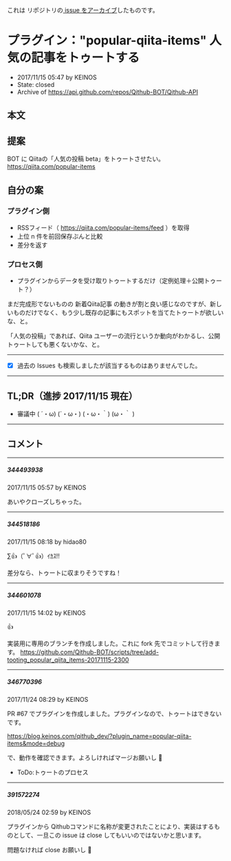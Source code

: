 これは  リポジトリの[ issue をアーカイブ]()したものです。

# プラグイン："popular-qiita-items" 人気の記事をトゥートする

- 2017/11/15 05:47 by KEINOS
- State: closed
- Archive of https://api.github.com/repos/Qithub-BOT/Qithub-API

## 本文

## 提案

BOT に Qiitaの「人気の投稿 beta」をトゥートさせたい。
https://qiita.com/popular-items

## 自分の案

### プラグイン側
- RSSフィード（ https://qiita.com/popular-items/feed ）を取得
- 上位 n 件を前回保存ぶんと比較
- 差分を返す

### プロセス側

- プラグインからデータを受け取りトゥートするだけ（定例処理＋公開トゥート？）

まだ完成形でないものの 新着Qiita記事 の動きが割と良い感じなのですが、新しいものだけでなく、もう少し既存の記事にもスポットを当てたトゥートが欲しいな、と。

「人気の投稿」であれば、Qiita ユーザーの流行というか動向がわかるし、公開トゥートしても悪くないかな、と。

----------------

- [x] 過去の Issues も検索しましたが該当するものはありませんでした。

----------------

## TL;DR（進捗  2017/11/15 現在）

- 審議中 ( ´・ω) (´・ω・) (・ω・｀) (ω・｀ )


-----

## コメント

-----

##### 344493938

2017/11/15 05:57 by KEINOS

あいやクローズしちゃった。

-----

##### 344518186

2017/11/15 08:18 by hidao80

∑👍（ﾟ∀ﾟ👍）ｲｶｽ!!

差分なら、トゥートに収まりそうですね！

-----

##### 344601078

2017/11/15 14:02 by KEINOS

👍 

実装用に専用のブランチを作成しました。これに fork 先でコミットして行きます。
https://github.com/Qithub-BOT/scripts/tree/add-tooting_popular_qiita_items-20171115-2300

-----

##### 346770396

2017/11/24 08:29 by KEINOS

PR #67 でプラグインを作成しました。プラグインなので、トゥートはできないです。

https://blog.keinos.com/qithub_dev/?plugin_name=popular-qiita-items&mode=debug

で、動作を確認できます。よろしければマージお願いし 💪 

- ToDo:トゥートのプロセス

-----

##### 391572274

2018/05/24 02:59 by KEINOS

プラグインから Qithubコマンドに名称が変更されたことにより、実装はするものとして、一旦この issue は close してもいいのではないかと思います。

問題なければ close お願いし 💪 
